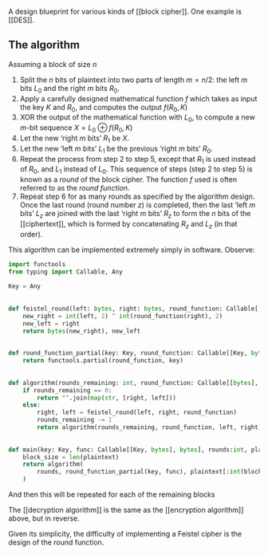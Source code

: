 A design blueprint for various kinds of [[block cipher]]. One example is [[DES]].

## The algorithm
Assuming a block of size _n_
1. Split the _n_ bits of plaintext into two parts of length $m=n/2$: the left _m_ bits $L_0$ and the right _m_ bits $R_0$.
2. Apply a carefully designed mathematical function $f$ which takes as input the key _K_ and $R_0$, and computes the output $f(R_0, K)$  
3. XOR the output of the mathematical function with $L_0$, to compute a new _m_-bit sequence $X = L_0 \oplus f(R_0, K)$ 
4. Let the new ‘right _m_ bits’ $R_1$ be $X$.
5. Let the new ‘left _m_ bits’ $L_1$ be the previous ‘right _m_ bits’ $R_0$.
6. Repeat the process from step 2 to step 5, except that $R_1$ is used instead of $R_0$, and $L_1$ instead of $L_0$. This sequence of steps (step 2 to step 5) is known as a _round_ of the block cipher. The function $f$ used is often referred to as the _round function_.
7. Repeat step 6 for as many rounds as specified by the algorithm design. Once the last round (round number $z$) is completed, then the last ‘left _m_ bits’ $L_z$ are joined with the last ‘right _m_ bits’ $R_z$ to form the $n$ bits of the [[ciphertext]], which is formed by concatenating $R_z$ and $L_z$ (in that order).

This algorithm can be implemented extremely simply in software. Observe:

```python
import functools  
from typing import Callable, Any  
  
Key = Any 
  
  
def feistel_round(left: bytes, right: bytes, round_function: Callable[[bytes], bytes]) -> tuple[bytes, bytes]:  
    new_right = int(left, 2) ^ int(round_function(right), 2)  
    new_left = right  
    return bytes(new_right), new_left  
  
  
def round_function_partial(key: Key, round_function: Callable[[Key, bytes], bytes]) -> Callable[[bytes], bytes]:  
    return functools.partial(round_function, key)  
  
  
def algorithm(rounds_remaining: int, round_function: Callable[[bytes], bytes], left: bytes, right: bytes) -> str:  
    if rounds_remaining == 0:  
        return "".join(map(str, [right, left]))  
    else:  
        right, left = feistel_round(left, right, round_function)  
        rounds_remaining -= 1  
        return algorithm(rounds_remaining, round_function, left, right)  
  
  
def main(key: Key, func: Callable[[Key, bytes], bytes], rounds:int, plaintext: bytes):  
    block_size = len(plaintext)  
    return algorithm(  
        rounds, round_function_partial(key, func), plaintext[:int(block_size/2)], plaintext[int(block_size/2):]  
    )
```

And then this will be repeated for each of the remaining blocks

The [[decryption algorithm]] is the same as the [[encryption algorithm]] above, but in reverse.

Given its simplicity, the difficulty of implementing a Feistel cipher is the design of the round function.